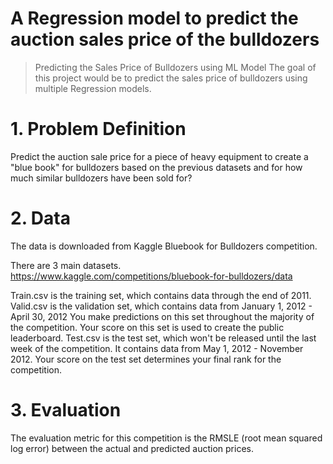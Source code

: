 # A Regression model to predict the auction sales price of the bulldozers
> Predicting the Sales Price of Bulldozers using ML Model
> The goal of this project would be to predict the sales price of bulldozers using multiple Regression models.

# 1. Problem Definition
Predict the auction sale price for a piece of heavy equipment to create a "blue book" for bulldozers based on the previous datasets and for how much similar bulldozers have been sold for?

# 2. Data
The data is downloaded from Kaggle Bluebook for Bulldozers competition.

There are 3 main datasets. https://www.kaggle.com/competitions/bluebook-for-bulldozers/data

Train.csv is the training set, which contains data through the end of 2011.
Valid.csv is the validation set, which contains data from January 1, 2012 - April 30, 2012 You make predictions on this set throughout the majority of the competition. Your score on this set is used to create the public leaderboard.
Test.csv is the test set, which won't be released until the last week of the competition. It contains data from May 1, 2012 - November 2012. Your score on the test set determines your final rank for the competition.
# 3. Evaluation
The evaluation metric for this competition is the RMSLE (root mean squared log error) between the actual and predicted auction prices.
